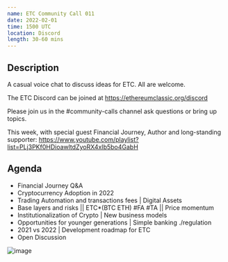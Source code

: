 ```yaml
---
name: ETC Community Call 011
date: 2022-02-01
time: 1500 UTC
location: Discord
length: 30-60 mins
---
```


## Description

A casual voice chat to discuss ideas for ETC. All are welcome.

The ETC Discord can be joined at https://ethereumclassic.org/discord

Please join us in the #community-calls channel ask questions or bring up topics.

This week, with special guest Financial Journey, Author and long-standing supporter:
https://www.youtube.com/playlist?list=PLj3PKf0HDioawltdZyoRX4xIb5bo4GabH

## Agenda

- Financial Journey Q&A 
- Cryptocurrency Adoption in 2022
- Trading Automation and transactions fees | Digital Assets 
- Base layers and risks || ETC*(BTC ETH) #FA #TA || Price momentum 
- Institutionalization of Crypto | New business models  
- Opportunities for younger generations | Simple banking ./regulation 
- 2021 vs 2022 | Development roadmap for ETC
- Open Discussion

![image](https://user-images.githubusercontent.com/1696942/151509955-a990a65c-80ee-4354-9525-0705a0069713.png)
